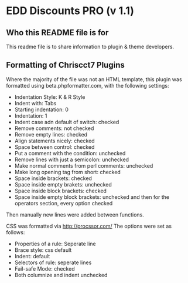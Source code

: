 # EDD Discounts PRO (v 1.1) #

## Who this README file is for ##
This readme file is to share information to plugin & theme developers.

## Formatting of Chriscct7 Plugins ##
Where the majority of the file was not an HTML template, this plugin was formatted
using beta.phpformatter.com, with the following settings:
+ Indentation Style: K & R Style
+ Indent with: Tabs
+ Starting indentation: 0
+ Indentation: 1
+ Indent case adn default of switch: checked
+ Remove comments: not checked
+ Remove empty lines: checked
+ Align statements nicely: checked
+ Space between control: checked
+ Put a comment with the condition: unchecked
+ Remove lines with just a semicolon: unchecked
+ Make normal comments from perl comments: unchecked
+ Make long opening tag from short: checked
+ Space inside brackets: checked
+ Space inside empty brakets: unchecked
+ Space inside block brackets: checked
+ Space inside empty block brackets: unchecked
and then for the operators section, every option checked

Then manually new lines were added between functions.

CSS was formatted via http://procssor.com/
The options were set as follows:
+ Properties of a rule: Seperate line
+ Brace style: css default
+ Indent: default
+ Selectors of rule: seperate lines
+ Fail-safe Mode: checked
+ Both columnize and indent unchecked